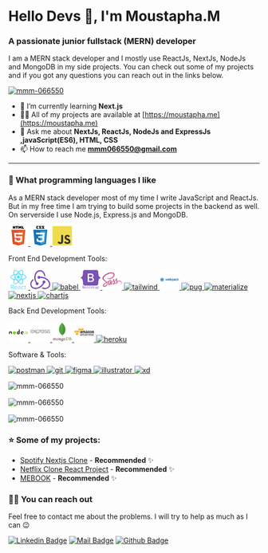<h1>Hello Devs 👋, I'm Moustapha.M</h1>
<h3>A passionate junior fullstack (MERN) developer</h3>

I am a MERN stack developer and I mostly use ReactJs, NextJs, NodeJs and MongoDB in my side projects. You can check out some of my projects and if you got any questions you can reach out in the links below.

<p align="left"> <a href="https://github.com/ryo-ma/github-profile-trophy"><img src="https://github-profile-trophy.vercel.app/?username=mmm-066550" alt="mmm-066550" /></a> </p>

<!-- - 🔭 I’m currently working on [Spotify clone](https://github.com/mmm-066550/spotify-nextjs-clone) -->
- 🌱 I’m currently learning **Next.js**
- 👨‍💻 All of my projects are available at [https://moustapha.me](https://moustapha.me)
- 💬 Ask me about **NextJs, ReactJs, NodeJs and ExpressJs ,javaScript(ES6), HTML, CSS**
- 📫 How to reach me **mmm066550@gmail.com**
<hr/>
<h3>💖 What programming languages I like</h3>

As a MERN stack developer most of my time I write JavaScript and ReactJs. But in my free time I am trying to build some projects in the backend as well. On serverside I use Node.js, Express.js and MongoDB.

<a href="https://www.w3.org/html/" target="_blank" rel="noreferrer"> <img src="https://raw.githubusercontent.com/devicons/devicon/master/icons/html5/html5-original-wordmark.svg" alt="html5" width="40" height="40"/> </a>
<a href="https://www.w3schools.com/css/" target="_blank" rel="noreferrer"> <img src="https://raw.githubusercontent.com/devicons/devicon/master/icons/css3/css3-original-wordmark.svg" alt="css3" width="40" height="40"/> </a>
<a href="https://developer.mozilla.org/en-US/docs/Web/JavaScript" target="_blank" rel="noreferrer"> <img src="https://raw.githubusercontent.com/devicons/devicon/master/icons/javascript/javascript-original.svg" alt="javascript" width="40" height="40"/> </a>

Front End Development Tools:

<a href="https://reactjs.org/" target="_blank" rel="noreferrer"> <img src="https://raw.githubusercontent.com/devicons/devicon/master/icons/react/react-original-wordmark.svg" alt="react" width="40" height="40"/> </a> <a href="https://redux.js.org" target="_blank" rel="noreferrer"> <img src="https://raw.githubusercontent.com/devicons/devicon/master/icons/redux/redux-original.svg" alt="redux" width="40" height="40"/> </a>
<a href="https://babeljs.io/" target="_blank" rel="noreferrer"> <img src="https://www.vectorlogo.zone/logos/babeljs/babeljs-icon.svg" alt="babel" width="40" height="40"/> </a> <a href="https://getbootstrap.com" target="_blank" rel="noreferrer"> <img src="https://raw.githubusercontent.com/devicons/devicon/master/icons/bootstrap/bootstrap-plain-wordmark.svg" alt="bootstrap" width="40" height="40"/> </a>
<a href="https://sass-lang.com" target="_blank" rel="noreferrer"> <img src="https://raw.githubusercontent.com/devicons/devicon/master/icons/sass/sass-original.svg" alt="sass" width="40" height="40"/> </a><a href="https://tailwindcss.com/" target="_blank" rel="noreferrer"><img src="https://www.vectorlogo.zone/logos/tailwindcss/tailwindcss-icon.svg" alt="tailwind" width="40" height="40"/> </a> <a href="https://webpack.js.org" target="_blank" rel="noreferrer"> <img src="https://raw.githubusercontent.com/devicons/devicon/d00d0969292a6569d45b06d3f350f463a0107b0d/icons/webpack/webpack-original-wordmark.svg" alt="webpack" width="40" height="40"/> </a>
<a href="https://pugjs.org" target="_blank" rel="noreferrer"> <img src="https://cdn.worldvectorlogo.com/logos/pug.svg" alt="pug" width="40" height="40"/> </a><a href="https://materializecss.com/" target="_blank" rel="noreferrer"> <img src="https://raw.githubusercontent.com/prplx/svg-logos/5585531d45d294869c4eaab4d7cf2e9c167710a9/svg/materialize.svg" alt="materialize" width="40" height="40"/> </a><a href="https://nextjs.org/" target="_blank" rel="noreferrer"> <img src="https://cdn.worldvectorlogo.com/logos/nextjs-2.svg" alt="nextjs" width="40" height="40"/> </a><a href="https://www.chartjs.org" target="_blank" rel="noreferrer"> <img src="https://www.chartjs.org/media/logo-title.svg" alt="chartjs" width="40" height="40"/> </a>

Back End Development Tools:

<a href="https://nodejs.org" target="_blank" rel="noreferrer"> <img src="https://raw.githubusercontent.com/devicons/devicon/master/icons/nodejs/nodejs-original-wordmark.svg" alt="nodejs" width="40" height="40"/> </a>
<a href="https://expressjs.com" target="_blank" rel="noreferrer"> <img src="https://raw.githubusercontent.com/devicons/devicon/master/icons/express/express-original-wordmark.svg" alt="express" width="40" height="40"/> </a>
<a href="https://www.mongodb.com/" target="_blank" rel="noreferrer"> <img src="https://raw.githubusercontent.com/devicons/devicon/master/icons/mongodb/mongodb-original-wordmark.svg" alt="mongodb" width="40" height="40"/> </a>
<a href="https://aws.amazon.com" target="_blank" rel="noreferrer"> <img src="https://raw.githubusercontent.com/devicons/devicon/master/icons/amazonwebservices/amazonwebservices-original-wordmark.svg" alt="aws" width="40" height="40"/> </a>
<a href="https://heroku.com" target="_blank" rel="noreferrer"> <img src="https://www.vectorlogo.zone/logos/heroku/heroku-icon.svg" alt="heroku" width="40" height="40"/> </a>

Software & Tools:

<a href="https://postman.com" target="_blank" rel="noreferrer"> <img src="https://www.vectorlogo.zone/logos/getpostman/getpostman-icon.svg" alt="postman" width="40" height="40"/> </a>
<a href="https://git-scm.com/" target="_blank" rel="noreferrer"> <img src="https://www.vectorlogo.zone/logos/git-scm/git-scm-icon.svg" alt="git" width="40" height="40"/> </a>
<a href="https://www.figma.com/" target="_blank" rel="noreferrer"> <img src="https://www.vectorlogo.zone/logos/figma/figma-icon.svg" alt="figma" width="40" height="40"/> </a> 
<a href="https://www.adobe.com/in/products/illustrator.html" target="_blank" rel="noreferrer"> <img src="https://www.vectorlogo.zone/logos/adobe_illustrator/adobe_illustrator-icon.svg" alt="illustrator" width="40" height="40"/> </a><a href="https://www.adobe.com/products/xd.html" target="_blank" rel="noreferrer"> <img src="https://cdn.worldvectorlogo.com/logos/adobe-xd.svg" alt="xd" width="40" height="40"/> </a>

<p><img align="center" src="https://github-readme-stats.vercel.app/api/top-langs?username=mmm-066550&show_icons=true&locale=en&layout=compact" alt="mmm-066550"/></p>
<p><img align="center" src="https://github-readme-stats.vercel.app/api?username=mmm-066550&show_icons=true&locale=en" alt="mmm-066550" /></p>
<p><img align="center" src="https://github-readme-streak-stats.herokuapp.com/?user=mmm-066550&" alt="mmm-066550" /></p>


<h3>⭐ Some of my projects:</h3>

- [Spotify Nextjs Clone](https://github.com/mmm-066550/spotify-nextjs-clone) - **Recommended** ✨
- [Netflix Clone React Project](https://github.com/mmm-066550/Netflix_React_Clone) - **Recommended** ✨
- [MEBOOK](https://github.com/mmm-066550/MEBOOK-Client) - **Recommended** ✨

<h3>🤙🏻 You can reach out</h3>

Feel free to contact me about the problems. I will try to help as much as I can 😉

<!-- [![Twitter Badge](https://img.shields.io/badge/twitter-1DA1F2?style=for-the-badge&logo=twitter&logoColor=white)](https://twitter.com/) -->
<!-- [![Instagram Badge](https://img.shields.io/badge/instagram-fb3958?style=for-the-badge&logo=instagram&logoColor=white)](https://instagram.com/) -->
[![Linkedin Badge](https://img.shields.io/badge/linkedin-%230077B5.svg?&style=for-the-badge&logo=linkedin&logoColor=white)](https://www.linkedin.com/in/mmm066550/)
[![Mail Badge](https://img.shields.io/badge/email-c14438?style=for-the-badge&logo=Gmail&logoColor=white&link=mailto:furkanozbek1995@gmail.com)](mailto:mmm066550@gmail.com)
[![Github Badge](https://img.shields.io/badge/github-333?style=for-the-badge&logo=github&logoColor=white)](https://github.com/mmm-066550)
